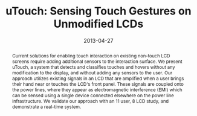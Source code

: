 ---
abstract: |-
  Current solutions for enabling touch interaction on existing non-touch LCD screens require adding additional sensors to the interaction surface. We present uTouch, a system that detects and classifies touches and hovers without any modification to the display, and without adding any sensors to the user. Our approach utilizes existing signals in an LCD that are amplified when a user brings their hand near or touches the LCD's front panel. These signals are coupled onto the power lines, where they appear as electromagnetic interference (EMI) which can be sensed using a single device connected elsewhere on the power line infrastructure. We validate our approach with an 11 user, 8 LCD study, and demonstrate a real-time system.
authors:
- chen
- cohn
- gupta
- patel
bibtex: |-
  @inproceedings{Chen:2013:UST:2470654.2481356,
   author = {Chen, Ke-Yu and Cohn, Gabe A. and Gupta, Sidhant and Patel, Shwetak N.},
   title = {uTouch: Sensing Touch Gestures on Unmodified LCDs},
   booktitle = {Proceedings of the SIGCHI Conference on Human Factors in Computing Systems},
   series = {CHI '13},
   year = {2013},
   isbn = {978-1-4503-1899-0},
   location = {Paris, France},
   pages = {2581--2584},
   numpages = {4},
   url = {http://doi.acm.org/10.1145/2470654.2481356},
   doi = {10.1145/2470654.2481356},
   acmid = {2481356},
   publisher = {ACM},
   address = {New York, NY, USA},
   keywords = {capacitive sensing, emi, lcd, touch},
  }
caption: ''
citation: |-
  Ke-Yu Chen, Gabe A. Cohn, Sidhant Gupta, and Shwetak N. Patel. 2013. uTouch: sensing touch gestures on unmodified LCDs.  In Proceedings of the SIGCHI Conference on Human Factors in Computing Systems (CHI '13). ACM, New York, NY, USA,  2581-2584. DOI: http://dx.doi.org/10.1145/2470654.2481356
conference: Conference on Human Factors in Computing Systems (CHI), 2013
date: '2013-04-27'
image: ''
pdf: /pdfs/utouch.pdf
thumbnail: ''
title: 'uTouch: Sensing Touch Gestures on Unmodified LCDs'
video: ''
video_embed: ''
redirect_from: /projects/utouch/
---